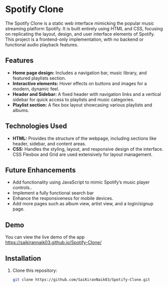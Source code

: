 # Spotify Clone 

The Spotify Clone is a static web interface mimicking the popular music streaming platform Spotify. It is built entirely using HTML and CSS, focusing on replicating the layout, design, and user interface elements of Spotify. This project is a frontend-only implementation, with no backend or functional audio playback features.

## Features

- **Home page design:** Includes a navigation bar, music library, and featured playlists section.
- **Interactive elements:** Hover effects on buttons and images for a modern, dynamic feel.
- **Header and Sidebar:** A fixed header with navigation links and a vertical sidebar for quick access to playlists and music categories.
- **Playlist section:** A flex box layout showcasing various playlists and albums.

## Technologies Used

- **HTML:** Provides the structure of the webpage, including sections like header, sidebar, and content areas.
- **CSS:** Handles the styling, layout, and responsive design of the interface. CSS Flexbox and Grid are used extensively for layout management.

## Future Enhancements

- Add functionality using JavaScript to mimic Spotify’s music player controls..
- Implement a fully functional search bar
- Enhance the responsiveness for mobile devices.
- Add more pages such as album view, artist view, and a login/signup page.

## Demo

You can view the live demo of the app https://saikirannaik03.github.io/Spotify-Clone/

## Installation

1. Clone this repository:
   ```bash
   git clone https://github.com/SaiKiranNaik03/Spotify-Clone.git
